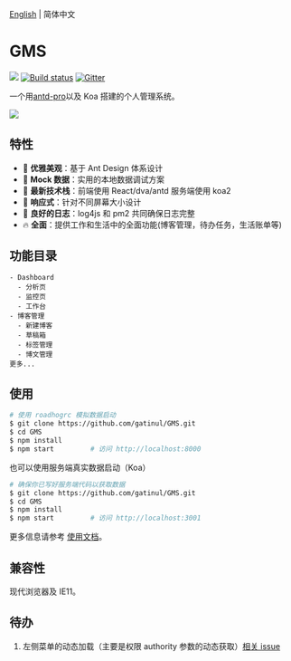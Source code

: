 [English](./README.md) | 简体中文

# GMS

[![](https://img.shields.io/travis/ant-design/ant-design-pro.svg?style=flat-square)](https://travis-ci.org/ant-design/ant-design-pro) [![Build status](https://ci.appveyor.com/api/projects/status/67fxu2by3ibvqtat/branch/master?svg=true)](https://ci.appveyor.com/project/afc163/ant-design-pro/branch/master) [![Gitter](https://badges.gitter.im/ant-design/ant-design-pro.svg)](https://gitter.im/ant-design/ant-design-pro?utm_source=badge&utm_medium=badge&utm_campaign=pr-badge)

一个用[antd-pro](http://pro.ant.design)以及 Koa 搭建的个人管理系统。

![](https://gatinul.org/public/img/gms1.png)

## 特性

* :gem: **优雅美观**：基于 Ant Design 体系设计
* :1234: **Mock 数据**：实用的本地数据调试方案
* :rocket: **最新技术栈**：前端使用 React/dva/antd 服务端使用 koa2
* :iphone: **响应式**：针对不同屏幕大小设计
* :bookmark: **良好的日志**：log4js 和 pm2 共同确保日志完整
* :fire: **全面**：提供工作和生活中的全面功能(博客管理，待办任务，生活账单等)

## 功能目录

```
- Dashboard
  - 分析页
  - 监控页
  - 工作台
- 博客管理
  - 新建博客
  - 草稿箱
  - 标签管理
  - 博文管理
更多...
```

## 使用

```bash
# 使用 roadhogrc 模拟数据启动
$ git clone https://github.com/gatinul/GMS.git
$ cd GMS
$ npm install
$ npm start         # 访问 http://localhost:8000
```

也可以使用服务端真实数据启动（Koa）

```bash
# 确保你已写好服务端代码以获取数据
$ git clone https://github.com/gatinul/GMS.git
$ cd GMS
$ npm install
$ npm start         # 访问 http://localhost:3001
```

更多信息请参考 [使用文档](http://pro.ant.design/docs/getting-started)。

## 兼容性

现代浏览器及 IE11。

## 待办

1. 左侧菜单的动态加载（主要是权限 authority 参数的动态获取）[相关 issue](https://github.com/ant-design/ant-design-pro/issues/751)
